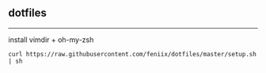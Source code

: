 ## dotfiles
___
install vimdir + oh-my-zsh

`curl https://raw.githubusercontent.com/feniix/dotfiles/master/setup.sh | sh` 
